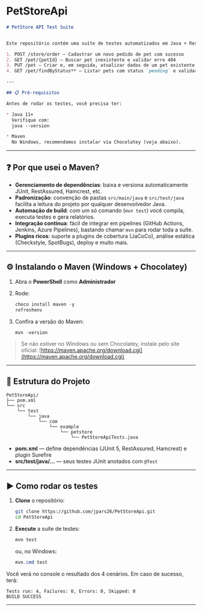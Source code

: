 # PetStoreApi

````markdown
# PetStore API Test Suite


Este repositório contém uma suíte de testes automatizados em Java + RestAssured para a API pública do Swagger PetStore. Os testes cobrem:

1. POST /store/order – Cadastrar um novo pedido de pet com sucesso  
2. GET /pet/{petId} – Buscar pet inexistente e validar erro 404  
3. PUT /pet – Criar e, em seguida, atualizar dados de um pet existente  
4. GET /pet/findByStatus** – Listar pets com status `pending` e validar resultado  

---

## 📋 Pré-requisitos

Antes de rodar os testes, você precisa ter:

* Java 11+  
  Verifique com:
  java --version

* Maven
  No Windows, recomendamos instalar via Chocolatey (veja abaixo).
````
---
## ❓ Por que usei o Maven?

- **Gerenciamento de dependências**: baixa e versiona automaticamente JUnit, RestAssured, Hamcrest, etc.  
- **Padronização**: convenção de pastas `src/main/java` e `src/test/java` facilita a leitura do projeto por qualquer desenvolvedor Java.  
- **Automação de build**: com um só comando (`mvn test`) você compila, executa testes e gera relatórios.  
- **Integração contínua**: fácil de integrar em pipelines (GitHub Actions, Jenkins, Azure Pipelines), bastando chamar `mvn` para rodar toda a suíte.  
- **Plugins ricos**: suporte a plugins de cobertura (JaCoCo), análise estática (Checkstyle, SpotBugs), deploy e muito mais.
---
## ⚙️ Instalando o Maven (Windows + Chocolatey)

1. Abra o **PowerShell** como **Administrador**
2. Rode:

   ```powershell
   choco install maven -y
   refreshenv
   ```
3. Confira a versão do Maven:

   ```powershell
   mvn -version
   ```

> Se não estiver no Windows ou sem Chocolatey, instale pelo site oficial:
> [https://maven.apache.org/download.cgi](https://maven.apache.org/download.cgi)

---


## 📂 Estrutura do Projeto

```
PetStoreApi/
├── pom.xml
└── src
    └── test
        └── java
            └── com
                └── example
                    └── petstore
                        └── PetStoreApiTests.java
```

* **pom.xml** — define dependências (JUnit 5, RestAssured, Hamcrest) e plugin Surefire
* **src/test/java/...** — seus testes JUnit anotados com `@Test`

---

## ▶️ Como rodar os testes

1. **Clone** o repositório:

   ```bash
   git clone https://github.com/jpars26/PetStoreApi.git
   cd PetStoreApi
   ```
2. **Execute** a suíte de testes:

   ```bash
   mvn test
   ```

   ou, no Windows:

   ```powershell
   mvn.cmd test
   ```

Você verá no console o resultado dos 4 cenários. Em caso de sucesso, terá:

```
Tests run: 4, Failures: 0, Errors: 0, Skipped: 0
BUILD SUCCESS
```

---



